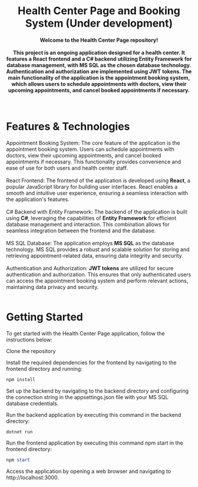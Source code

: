 <h1 align="center"> Health Center Page and Booking System (Under development) </h1>

<h4 align="center">Welcome to the Health Center Page repository! <br><br> This project is an ongoing application designed for a health center. It features a React frontend and a C# backend utilizing Entity Framework for database management, with MS SQL as the chosen database technology. Authentication and authorization are implemented using JWT tokens. The main functionality of the application is the appointment booking system, which allows users to schedule appointments with doctors, view their upcoming appointments, and cancel booked appointments if necessary. <br><br><br>


# Features & Technologies
Appointment Booking System: The core feature of the application is the appointment booking system. Users can schedule appointments with doctors, view their upcoming appointments, and cancel booked appointments if necessary. This functionality provides convenience and ease of use for both users and health center staff.
<br><br>
React Frontend: The frontend of the application is developed using **React**, a popular JavaScript library for building user interfaces. React enables a smooth and intuitive user experience, ensuring a seamless interaction with the application's features.
<br><br>
C# Backend with Entity Framework: The backend of the application is built using **C#**, leveraging the capabilities of **Entity Framework** for efficient database management and interaction. This combination allows for seamless integration between the frontend and the database.
<br><br>
MS SQL Database: The application employs **MS SQL** as the database technology. MS SQL provides a robust and scalable solution for storing and retrieving appointment-related data, ensuring data integrity and security.
<br><br>
Authentication and Authorization: **JWT tokens** are utilized for secure authentication and authorization. This ensures that only authenticated users can access the appointment booking system and perform relevant actions, maintaining data privacy and security.
<br><br>
# Getting Started
To get started with the Health Center Page application, follow the instructions below:

Clone the repository


Install the required dependencies for the frontend by navigating to the frontend directory and running:
```powershell
npm install
```
Set up the backend by navigating to the backend directory and configuring the connection string in the appsettings.json file with your MS SQL database credentials.


Run the backend application by executing this command in the backend directory:
```powershell
dotnet run
```

Run the frontend application by executing this command npm start in the frontend directory:
```powershell
npm start
```

Access the application by opening a web browser and navigating to http://localhost:3000.
